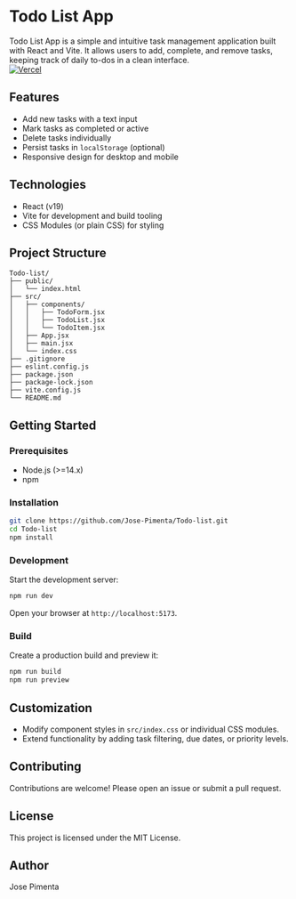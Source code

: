# Todo List App

Todo List App is a simple and intuitive task management application built with React and Vite. It allows users to add, complete, and remove tasks, keeping track of daily to-dos in a clean interface.  
[![Vercel](https://img.shields.io/badge/Deploy-on_Vercel-000?style=flat&logo=vercel&logoColor=white)](https://todo-list.tiagopimenta.pt)

## Features

- Add new tasks with a text input
- Mark tasks as completed or active
- Delete tasks individually
- Persist tasks in `localStorage` (optional)
- Responsive design for desktop and mobile

## Technologies

- React (v19)
- Vite for development and build tooling
- CSS Modules (or plain CSS) for styling

## Project Structure

```
Todo-list/
├── public/
│   └── index.html
├── src/
│   ├── components/
│   │   ├── TodoForm.jsx
│   │   ├── TodoList.jsx
│   │   └── TodoItem.jsx
│   ├── App.jsx
│   ├── main.jsx
│   └── index.css
├── .gitignore
├── eslint.config.js
├── package.json
├── package-lock.json
├── vite.config.js
└── README.md
```

## Getting Started

### Prerequisites

- Node.js (>=14.x)
- npm

### Installation

```bash
git clone https://github.com/Jose-Pimenta/Todo-list.git
cd Todo-list
npm install
```

### Development

Start the development server:

```bash
npm run dev
```

Open your browser at `http://localhost:5173`.

### Build

Create a production build and preview it:

```bash
npm run build
npm run preview
```

## Customization

- Modify component styles in `src/index.css` or individual CSS modules.
- Extend functionality by adding task filtering, due dates, or priority levels.

## Contributing

Contributions are welcome! Please open an issue or submit a pull request.

## License

This project is licensed under the MIT License.

## Author

Jose Pimenta
